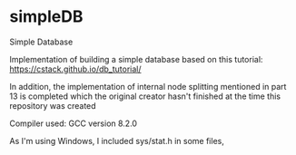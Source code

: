 # simpleDB
Simple Database

Implementation of building a simple database based on this tutorial:  
https://cstack.github.io/db_tutorial/

In addition, the implementation of internal node splitting mentioned in part 13 is completed which the original creator hasn't finished at the time this repository was created

Compiler used: GCC version 8.2.0

As I'm using Windows, I included sys/stat.h in some files,
